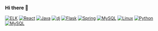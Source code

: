 ### Hi there 👋

<!--
**Jungwoo-20/Jungwoo-20** is a ✨ _special_ ✨ repository because its `README.md` (this file) appears on your GitHub profile.

Here are some ideas to get you started:

- 🔭 I’m currently working on ...
- 🌱 I’m currently learning ...
- 👯 I’m looking to collaborate on ...
- 🤔 I’m looking for help with ...
- 💬 Ask me about ...
- 📫 How to reach me: ...
- 😄 Pronouns: ...
- ⚡ Fun fact: ...
-->

[![ELK](https://img.shields.io/badge/Elasticsearch-F7DF1E?style=flat-square&logo=Elastic&logoColor=black)](github.com/Jungwoo-20/TODO-List)
[![React](https://img.shields.io/badge/React-F7DF1E?style=flat-square&logo=React&logoColor=black)](github.com/Jungwoo-20/TODO-List)
[![Java](https://img.shields.io/badge/Java-F7DF1E?style=flat-square&logo=Java&logoColor=black)](github.com/Jungwoo-20/TODO-List)
[![dj](https://img.shields.io/badge/Django-F7DF1E?style=flat-square&logo=Django&logoColor=black)](github.com/Jungwoo-20/TODO-List)
[![Flask](https://img.shields.io/badge/Flask-F7DF1E?style=flat-square&logo=Flask&logoColor=black)](github.com/Jungwoo-20/TODO-List)
[![Spring](https://img.shields.io/badge/Spring-F7DF1E?style=flat-square&logo=Spring&logoColor=black)](github.com/Jungwoo-20/TODO-List)
[![MySQL](https://img.shields.io/badge/MySQL-F7DF1E?style=flat-square&logo=MySQL&logoColor=black)](github.com/Jungwoo-20/TODO-List)
[![Linux](https://img.shields.io/badge/Linux-F7DF1E?style=flat-square&logo=Linux&logoColor=black)](github.com/Jungwoo-20/TODO-List)
[![Python](https://img.shields.io/badge/Python-F7DF1E?style=flat-square&logo=Python&logoColor=black)](github.com/Jungwoo-20/TODO-List)
[![MySQL](https://img.shields.io/badge/MySQL-F7DF1E?style=flat-square&logo=MySQL&logoColor=black)](github.com/Jungwoo-20/TODO-List)
